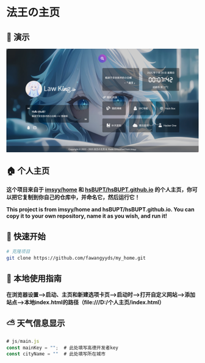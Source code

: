 # 法王の主页

## 👀 演示

![](img/icon/法王个人主页.png)

## 🏠 个人主页

**这个项目来自于 [imsyy/home](https://github.com/imsyy/home)  和  [hsBUPT/hsBUPT.github.io](https://github.com/hsBUPT/hsBUPT.github.io)  的个人主页，你可以把它复制到你自己的仓库中，并命名它，然后运行它！**

**This project is from imsyy/home and hsBUPT/hsBUPT.github.io. You can copy it to your own repository, name it as you wish, and run it!**

## 🚀 快速开始

``````bash
# 克隆项目
git clone https://github.com/fawangyyds/my_home.git
``````

## 📄 本地使用指南

**在浏览器设置-->启动、主页和新建选项卡页-->启动时-->打开自定义网站-->添加站点-->本地index.html的路径（file:///D:/个人主页/index.html）**

## ⛅ 天气信息显示

``````javascript
# js/main.js
const mainKey = "";  # 此处填写高德开发者key
const cityName = ""  # 此处填写所在城市
``````

